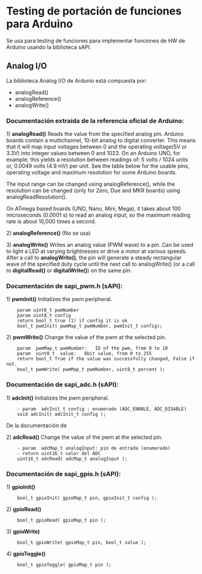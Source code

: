 # Testing de portación de funciones para Arduino
Se usa para testing de funciones para implementar funciones de HW de Arduino usando la biblioteca sAPI. 

## Analog I/O

La biblioteca Analog I/O de Ardunio está compuesta por:

*   analogRead() 
*   analogReference() 
*   analogWrite() 

### Documentación extraída de la referencia oficial de Arduino:

1\) **analogRead()** Reads the value from the specified analog pin. Arduino boards contain a multichannel, 10-bit analog to digital converter. This means that it will map input voltages between 0 and the operating voltage(5V or 3.3V) into integer values between 0 and 1023. On an Arduino UNO, for example, this yields a resolution between readings of: 5 volts / 1024 units or, 0.0049 volts (4.9 mV) per unit. See the table below for the usable pins, operating voltage and maximum resolution for some Arduino boards.

The input range can be changed using analogReference(), while the resolution can be changed (only for Zero, Due and MKR boards) using analogReadResolution().

On ATmega based boards (UNO, Nano, Mini, Mega), it takes about 100 microseconds (0.0001 s) to read an analog input, so the maximum reading rate is about 10,000 times a second.

2\) **analogReference()** (No se usa)

3\) **analogWrite()** Writes an analog value (PWM wave) to a pin. Can be used to light a LED at varying brightnesses or drive a motor at various speeds. After a call to **analogWrite()**, the pin will generate a steady rectangular wave of the specified duty cycle until the next call to analogWrite() (or a call to **digitalRead()** or **digitalWrite()**) on the same pin.

### Documentación de sapi_pwm.h (sAPI):

1\) **pwmInit()** Initializes the pwm peripheral.

        param uint8_t pwmNumber
        param uint8_t config
        return bool_t true (1) if config it is ok
        bool_t pwmInit( pwmMap_t pwmNumber, pwmInit_t config);

2\) **pwmWrite()** Change the value of the pwm at the selected pin.

        param  pwmMap_t pwmNumber:   ID of the pwm, from 0 to 10
        param  uint8_t  value:   8bit value, from 0 to 255
        return bool_t True if the value was successfully changed, False if not.
        bool_t pwmWrite( pwmMap_t pwmNumber, uint8_t percent );



### Documentación de sapi_adc.h (sAPI):

1\) **adcInit()** Initializes the pwm peripheral.

        - param  adcInit_t config : enumerado (ADC_ENABLE, ADC_DISABLE)
        void adcInit( adcInit_t config );

De la documentación de 


2\) **adcRead()** Change the value of the pwm at the selected pin.

        - param  adcMap_t analogInput: pin de entrada (enumerado)
        - return uint16_t valor del ADC
        uint16_t adcRead( adcMap_t analogInput );

### Documentación de sapi_gpio.h (sAPI):

1\) **gpioInit()** 

        bool_t gpioInit( gpioMap_t pin, gpioInit_t config );


2\) **gpioRead()**

        bool_t gpioRead( gpioMap_t pin );

3\) **gpioWrite)**

        bool_t gpioWrite( gpioMap_t pin, bool_t value );

4\) **gpioToggle()**

        bool_t gpioToggle( gpioMap_t pin );
